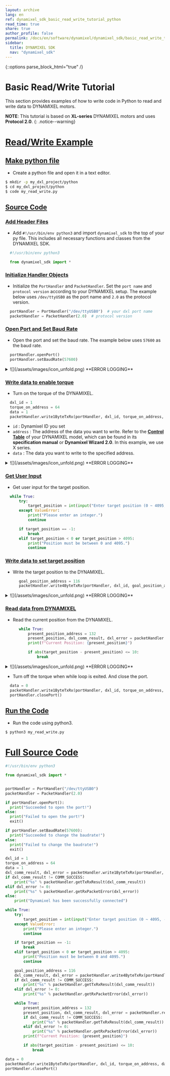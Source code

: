 ```yaml
---
layout: archive
lang: en
ref: dynamixel_sdk_basic_read_write_tutorial_python
read_time: true
share: true
author_profile: false
permalink: /docs/en/software/dynamixel/dynamixel_sdk/basic_read_write_tutorial/basic_read_write_tutorial_python/
sidebar:
  title: DYNAMIXEL SDK
  nav: "dynamixel_sdk"
---
```


{::options parse_block_html="true" /}

<div class="main-header">
  <h1 id="basic-read-write-tutorial">Basic Read/Write Tutorial <Python></h1>
</div>
<style>
  .main-header h1::before {
    content: none !important;
  }
</style>

This section provides examples of how to write code in Python to read and write data to DYNAMIXEL motors.

**NOTE**: This tutorial is based on **XL-series** DYNAMIXEL motors and uses **Protocol 2.0**.
{: .notice--warning}

# [Read/Write Example](#read-write-example)

## [Make python file](#make-cpp-file)
- Create a python file and open it in a text editor.
```bash
$ mkdir -p my_dxl_project/python
$ cd my_dxl_project/python
$ code my_read_write.py
```

## [Source Code](#source-code)

### [Add Header Files](#add-header-files)
- Add   `#!/usr/bin/env python3` and import `dynamixel_sdk` to the top of your py file. This includes all necessary functions and classes from the DYNAMIXEL SDK.
```python
  #!/usr/bin/env python3

  from dynamixel_sdk import *
```

### [Initialize Handler Objects](#make-objects)
- Initialize the `PortHandler` and `PacketHandler`. Set the `port name` and `protocol version` according to your DYNAMIXEL setup. The example below uses `/dev/ttyUSB0` as the port name and `2.0` as the protocol version.
```python
  portHandler = PortHandler("/dev/ttyUSB0")  # your dxl port name
  packetHandler = PacketHandler(2.0)  # protocol version
```

### [Open Port and Set Baud Rate](#open-port-and-set-baud-rate)
- Open the port and set the baud rate. The example below uses `57600` as the baud rate.
```python
  portHandler.openPort()
  portHandler.setBaudRate(57600)
```
<details>
<summary>
  ![](/assets/images/icon_unfold.png) **ERROR LOGGING**
</summary>

`openPort()` and `setBaudRate()` functions return a boolean value indicating success or failure. If you want to check for failure, you can write like below to print an error message and exit the program.
```python
if portHandler.openPort():
  print("Succeeded to open the port!")
else:
  print("Failed to open the port!")
  exit()

if portHandler.setBaudRate(57600):
  print("Succeeded to change the baudrate!")
else:
  print("Failed to change the baudrate!")
  exit()
```
</details>

### [Write data to enable torque](#write-data-to-enable-torque)
- Turn on the torque of the DYNAMIXEL.
```python
  dxl_id = 1
  torque_on_address = 64
  data = 1
  packetHandler.write1ByteTxRx(portHandler, dxl_id, torque_on_address, data)
```
  - `id` : Dynamixel ID you set
  - `address` : The address of the data you want to write. Refer to the [**Control Table**](/docs/en/dxl/x/xc430-w240/#control-table) of your DYNAMIXEL model, which can be found in its **specification manual** or **Dynamixel Wizard 2.0**. In this example, we use X series.
  - `data` : The data you want to write to the specified address.
<details>
<summary>
  ![](/assets/images/icon_unfold.png) **ERROR LOGGING**
</summary>

`write1ByteTxRx()` returns a communication result. If you want to check the communication result and error, you can write the code as shown below.  
```python
dxl_comm_result, dxl_error = packetHandler.write1ByteTxRx(portHandler, dxl_id, torque_on_address, data)
if dxl_comm_result != COMM_SUCCESS:
    print("%s" % packetHandler.getTxRxResult(dxl_comm_result))
elif dxl_error != 0:
    print("%s" % packetHandler.getRxPacketError(dxl_error))
else:
    print("Dynamixel has been successfully connected")
```
</details>

### [Get User Input](#get-user-input-and-write-data)
- Get user input for the target position.
```python
  while True:
      try:
          target_position = int(input("Enter target position (0 ~ 4095, -1 to exit): "))
      except ValueError:
          print("Please enter an integer.")
          continue

      if target_position == -1:
          break
      elif target_position < 0 or target_position > 4095:
          print("Position must be between 0 and 4095.")
          continue
```

### [Write data to set target position](#write-data-to-set-target-position)
- Write the target position to the DYNAMIXEL.
```python
      goal_position_address = 116
      packetHandler.write4ByteTxRx(portHandler, dxl_id, goal_position_address, target_position)
```
<details>
<summary>
  ![](/assets/images/icon_unfold.png) **ERROR LOGGING**
</summary>

`write4ByteTxRx()` returns a communication result. If you want to check the communication result and error, you can write the code as shown below.  
```python
    dxl_comm_result, dxl_error = packetHandler.write4ByteTxRx(portHandler, dxl_id, goal_position_address, target_position)
    if dxl_comm_result != COMM_SUCCESS:
        print("%s" % packetHandler.getTxRxResult(dxl_comm_result))
    elif dxl_error != 0:
        print("%s" % packetHandler.getRxPacketError(dxl_error))
```
</details>

### [Read data from DYNAMIXEL](#read-data-from-dynamixel)
- Read the current position from the DYNAMIXEL.
```python
      while True:
          present_position_address = 132
          present_position, dxl_comm_result, dxl_error = packetHandler.read4ByteTxRx(portHandler, dxl_id, present_position_address)
          print(f"Current Position: {present_position}")

          if abs(target_position - present_position) <= 10:
              break
```
<details>
<summary>
  ![](/assets/images/icon_unfold.png) **ERROR LOGGING**
</summary>

`read4ByteTxRx()` returns a communication result. If you want to check the communication result and error, you can write the code as shown below.  
```python
        present_position, dxl_comm_result, dxl_error = packetHandler.read4ByteTxRx(portHandler, dxl_id, present_position_address)
        if dxl_comm_result != COMM_SUCCESS:
            print("%s" % packetHandler.getTxRxResult(dxl_comm_result))
        elif dxl_error != 0:
            print("%s" % packetHandler.getRxPacketError(dxl_error))
```
</details>

- Turn off the torque when while loop is exited. And close the port.
```python
  data = 0
  packetHandler.write1ByteTxRx(portHandler, dxl_id, torque_on_address, data)
  portHandler.closePort()
```

## [Run the Code](#run-the-code)
- Run the code using python3.
```bash
$ python3 my_read_write.py
```

# [Full Source Code](#full-source-code)
```python
#!/usr/bin/env python3

from dynamixel_sdk import *


portHandler = PortHandler("/dev/ttyUSB0")
packetHandler = PacketHandler(2.0)

if portHandler.openPort():
  print("Succeeded to open the port!")
else:
  print("Failed to open the port!")
  exit()

if portHandler.setBaudRate(57600):
  print("Succeeded to change the baudrate!")
else:
  print("Failed to change the baudrate!")
  exit()

dxl_id = 1
torque_on_address = 64
data = 1
dxl_comm_result, dxl_error = packetHandler.write1ByteTxRx(portHandler, dxl_id, torque_on_address, data)
if dxl_comm_result != COMM_SUCCESS:
    print("%s" % packetHandler.getTxRxResult(dxl_comm_result))
elif dxl_error != 0:
    print("%s" % packetHandler.getRxPacketError(dxl_error))
else:
    print("Dynamixel has been successfully connected")

while True:
    try:
        target_position = int(input("Enter target position (0 ~ 4095, -1 to exit): "))
    except ValueError:
        print("Please enter an integer.")
        continue

    if target_position == -1:
        break
    elif target_position < 0 or target_position > 4095:
        print("Position must be between 0 and 4095.")
        continue

    goal_position_address = 116
    dxl_comm_result, dxl_error = packetHandler.write4ByteTxRx(portHandler, dxl_id, goal_position_address, target_position)
    if dxl_comm_result != COMM_SUCCESS:
        print("%s" % packetHandler.getTxRxResult(dxl_comm_result))
    elif dxl_error != 0:
        print("%s" % packetHandler.getRxPacketError(dxl_error))

    while True:
        present_position_address = 132
        present_position, dxl_comm_result, dxl_error = packetHandler.read4ByteTxRx(portHandler, dxl_id, present_position_address)
        if dxl_comm_result != COMM_SUCCESS:
            print("%s" % packetHandler.getTxRxResult(dxl_comm_result))
        elif dxl_error != 0:
            print("%s" % packetHandler.getRxPacketError(dxl_error))
        print(f"Current Position: {present_position}")

        if abs(target_position - present_position) <= 10:
            break

data = 0
packetHandler.write1ByteTxRx(portHandler, dxl_id, torque_on_address, data)
portHandler.closePort()
```
